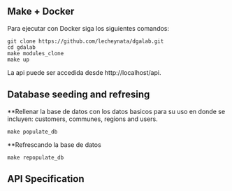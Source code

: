 ## Make + Docker

Para ejecutar con Docker siga los siguientes comandos:

```
git clone https://github.com/lecheynata/dgalab.git
cd gdalab
make modules_clone
make up
```

La api puede ser accedida desde http://localhost/api.

## Database seeding and refresing

**Rellenar la base de datos con los datos basicos para su uso en donde se incluyen: customers, communes, regions and users.

```
make populate_db
```

**Refrescando la base de datos

```
make repopulate_db
```

## API Specification
